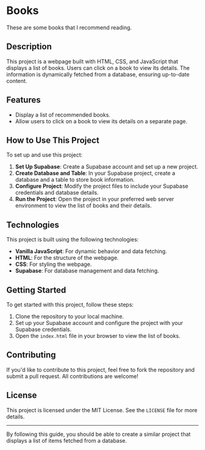 # Books

These are some books that I recommend reading.

## Description

This project is a webpage built with HTML, CSS, and JavaScript that displays
a list of books. Users can click on a book to view its details. The information
is dynamically fetched from a database, ensuring up-to-date content.

## Features

- Display a list of recommended books.
- Allow users to click on a book to view its details on a separate page.

## How to Use This Project

To set up and use this project:

1. **Set Up Supabase**: Create a Supabase account and set up a new project.
2. **Create Database and Table**: In your Supabase project, create a database
   and a table to store book information.
3. **Configure Project**: Modify the project files to include your Supabase
   credentials and database details.
4. **Run the Project**: Open the project in your preferred web server
   environment to view the list of books and their details.

## Technologies

This project is built using the following technologies:

- **Vanilla JavaScript**: For dynamic behavior and data fetching.
- **HTML**: For the structure of the webpage.
- **CSS**: For styling the webpage.
- **Supabase**: For database management and data fetching.

## Getting Started

To get started with this project, follow these steps:

1. Clone the repository to your local machine.
2. Set up your Supabase account and configure the project with your Supabase
   credentials.
3. Open the `index.html` file in your browser to view the list of books.

## Contributing

If you'd like to contribute to this project, feel free to fork the repository
and submit a pull request. All contributions are welcome!

## License

This project is licensed under the MIT License. See the `LICENSE` file for
more details.

---

By following this guide, you should be able to create a similar project that
displays a list of items fetched from a database.
